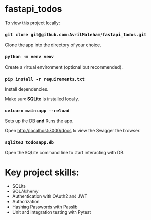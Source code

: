 # fastapi_todos

To view this project locally:

### `git clone git@github.com:AvrilMaleham/fastapi_todos.git`
Clone the app into the directory of your choice.

### `python -m venv venv`
Create a virtual environment (optional but recommended).

### `pip install -r requirements.txt`
Install dependencies.

Make sure **SQLite** is installed locally.

### `uvicorn main:app --reload`
Sets up the DB **and** Runs the app.

Open [http://localhost:8000/docs](http://localhost:8000/docs) to view the Swagger the browser.

### `sqlite3 todosapp.db`
Open the SQLite command line to start interacting with DB.

# Key project skills:

- SQLite
- SQLAlchemy
- Authentication with OAuth2 and JWT
- Authorization
- Hashing Passwords with Passlib
- Unit and integration testing with Pytest